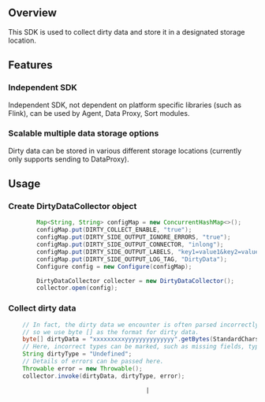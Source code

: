 ## Overview

This SDK is used to collect dirty data and store it in a designated storage location.

## Features

### Independent SDK

Independent SDK, not dependent on platform specific libraries (such as Flink), can be used by Agent,
Data Proxy, Sort modules.

### Scalable multiple data storage options

Dirty data can be stored in various different storage locations (currently only supports sending to
DataProxy).

## Usage

### Create DirtyDataCollector object

```java
        Map<String, String> configMap = new ConcurrentHashMap<>();
        configMap.put(DIRTY_COLLECT_ENABLE, "true");
        configMap.put(DIRTY_SIDE_OUTPUT_IGNORE_ERRORS, "true");
        configMap.put(DIRTY_SIDE_OUTPUT_CONNECTOR, "inlong");
        configMap.put(DIRTY_SIDE_OUTPUT_LABELS, "key1=value1&key2=value2");
        configMap.put(DIRTY_SIDE_OUTPUT_LOG_TAG, "DirtyData");
        Configure config = new Configure(configMap);

        DirtyDataCollector collecter = new DirtyDataCollector();
        collector.open(config);
```

### Collect dirty data

```java
    // In fact, the dirty data we encounter is often parsed incorrectly, 
    // so we use byte [] as the format for dirty data.
    byte[] dirtyData = "xxxxxxxxxyyyyyyyyyyyyyy".getBytes(StandardCharsets.UTF_8);
    // Here, incorrect types can be marked, such as missing fields, type errors, or unknown errors, etc.
    String dirtyType = "Undefined";
    // Details of errors can be passed here.
    Throwable error = new Throwable();
    collector.invoke(dirtyData, dirtyType, error);
```

                                           |